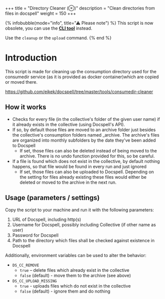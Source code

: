 +++
title = "Directory Cleaner (⊗)"
description = "Clean directories from files in docspell"
weight = 150
+++

{% infobubble(mode="info", title="⚠ Please note") %}
This script is now obsolete, you can use the [**CLI tool**](../cli/) instead.

Use the `cleanup` or the `upload` command.
{% end %}

# Introduction

This script is made for cleaning up the consumption directory used for
the consumedir service (as it is provided as docker container)which
are copied or moved there.

<https://github.com/eikek/docspell/tree/master/tools/consumedir-cleaner>

## How it works

- Checks for every file (in the collective's folder of the given user
  name) if it already exists in the collective (using Docspell's API).
- If so, by default those files are moved to an archive folder just
  besides the collective's consumption folders named _archive. The
  archive's files are organized into monthly subfolders by the date
  they've been added to Docspell
  - If set, those files can also be deleted instead of being moved to
    the archive. There is no undo function provided for this, so be
    careful.
- If a file is found which does not exist in the collective, by
  default nothing happens, so that file would be found in every run
  and just ignored
  - If set, those files can also be uploaded to Docspell. Depending on
    the setting for files already existing these files would either be
    deleted or moved to the archive in the next run.

## Usage (parameters / settings)

Copy the script to your machine and run it with the following
parameters:

1. URL of Docspell, including http(s)
2. Username for Docspell, possibly including Collective (if other name
   as user)
3. Password for Docspell
4. Path to the directory which files shall be checked against
   existence in Docspell

Additionally, environment variables can be used to alter the behavior:

- `DS_CC_REMOVE`
  - `true` – delete files which already exist in the collective
  - `false` (default) - move them to the archive (see above)
- `DS_CC_UPLOAD_MISSING`
  - `true` - uploads files which do not exist in the collective
  - `false` (default) - ignore them and do nothing
